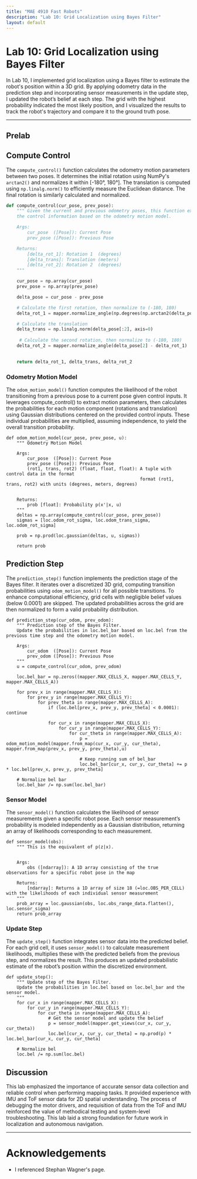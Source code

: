 ```yaml
---
title: "MAE 4910 Fast Robots"
description: "Lab 10: Grid Localization using Bayes Filter"
layout: default
---
```


# Lab 10: Grid Localization using Bayes Filter

In Lab 10, I implemented grid localization using a Bayes filter to estimate the robot's position within a 3D grid. By applying odometry data in the prediction step and incorporating sensor measurements in the update step, I updated the robot’s belief at each step. The grid with the highest probability indicated the most likely position, and I visualized the results to track the robot's trajectory and compare it to the ground truth pose.

* * *
 
## Prelab


## Compute Control  
The `compute_control()` function calculates the odometry motion parameters between two poses. It determines the initial rotation using NumPy's `arctan2()` and normalizes it within [-180°, 180°]. The translation  is computed using `np.linalg.norm()` to efficiently measure the Euclidean distance. The final rotation is similarly calculated and normalized.

```python
def compute_control(cur_pose, prev_pose):
    """ Given the current and previous odometry poses, this function extracts
    the control information based on the odometry motion model.

    Args:
        cur_pose  ([Pose]): Current Pose
        prev_pose ([Pose]): Previous Pose 

    Returns:
        [delta_rot_1]: Rotation 1  (degrees)
        [delta_trans]: Translation (meters)
        [delta_rot_2]: Rotation 2  (degrees)
    """

    cur_pose = np.array(cur_pose)
    prev_pose = np.array(prev_pose)

    delta_pose = cur_pose - prev_pose

    # Calculate the first rotation, then normalize to (-180, 180)
    delta_rot_1 = mapper.normalize_angle(np.degrees(np.arctan2(delta_pose[1], delta_pose[0]) - prev_pose[2]))

    # Calculate the translation 
    delta_trans = np.linalg.norm(delta_pose[:2], axis=0)
    
     # Calculate the second rotation, then normalize to (-180, 180)
    delta_rot_2 = mapper.normalize_angle(delta_pose[2] - delta_rot_1)
    

    return delta_rot_1, delta_trans, delta_rot_2


```


### Odometry Motion Model

The `odom_motion_model()` function computes the likelihood of the robot transitioning from a previous pose to a current pose given control inputs. It leverages compute_control() to extract motion parameters, then calculates the probabilities for each motion component (rotations and translation) using Gaussian distributions centered on the provided control inputs. These individual probabilities are multiplied, assuming independence, to yield the overall transition probability.

```
def odom_motion_model(cur_pose, prev_pose, u):
    """ Odometry Motion Model

    Args:
        cur_pose  ([Pose]): Current Pose
        prev_pose ([Pose]): Previous Pose
        (rot1, trans, rot2) (float, float, float): A tuple with control data in the format 
                                                   format (rot1, trans, rot2) with units (degrees, meters, degrees)


    Returns:
        prob [float]: Probability p(x'|x, u)
    """
    deltas = np.array(compute_control(cur_pose, prev_pose))
    sigmas = [loc.odom_rot_sigma, loc.odom_trans_sigma, loc.odom_rot_sigma]

    prob = np.prod(loc.gaussian(deltas, u, sigmas))

    return prob
```

## Prediction Step 

The `prediction_step()` function implements the prediction stage of the Bayes filter. It iterates over a discretized 3D grid, computing transition probabilities using `odom_motion_model()` for all possible transitions. To enhance computational efficiency, grid cells with negligible belief values (below 0.0001) are skipped. The updated probabilities across the grid are then normalized to form a valid probability distribution.

```
def prediction_step(cur_odom, prev_odom):
    """ Prediction step of the Bayes Filter.
    Update the probabilities in loc.bel_bar based on loc.bel from the previous time step and the odometry motion model.

    Args:
        cur_odom  ([Pose]): Current Pose
        prev_odom ([Pose]): Previous Pose
    """
    u = compute_control(cur_odom, prev_odom)

    loc.bel_bar = np.zeros((mapper.MAX_CELLS_X, mapper.MAX_CELLS_Y, mapper.MAX_CELLS_A))

    for prev_x in range(mapper.MAX_CELLS_X):
        for prev_y in range(mapper.MAX_CELLS_Y):
            for prev_theta in range(mapper.MAX_CELLS_A):
                if (loc.bel[prev_x, prev_y, prev_theta] < 0.0001): continue

                for cur_x in range(mapper.MAX_CELLS_X):
                    for cur_y in range(mapper.MAX_CELLS_Y):
                        for cur_theta in range(mapper.MAX_CELLS_A):
                            p = odom_motion_model(mapper.from_map(cur_x, cur_y, cur_theta), mapper.from_map(prev_x, prev_y, prev_theta),u)

                            # Keep running sum of bel_bar
                            loc.bel_bar[cur_x, cur_y, cur_theta] += p * loc.bel[prev_x, prev_y, prev_theta]

    # Normalize bel bar
    loc.bel_bar /= np.sum(loc.bel_bar)
``` 


### Sensor Model 

The `sensor_model()` function calculates the likelihood of sensor measurements given a specific robot pose. Each sensor measurement’s probability is modeled independently as a Gaussian distribution, returning an array of likelihoods corresponding to each measurement.

```
def sensor_model(obs):
    """ This is the equivalent of p(z|x).


    Args:
        obs ([ndarray]): A 1D array consisting of the true observations for a specific robot pose in the map 

    Returns:
        [ndarray]: Returns a 1D array of size 18 (=loc.OBS_PER_CELL) with the likelihoods of each individual sensor measurement
    """
    prob_array = loc.gaussian(obs, loc.obs_range_data.flatten(), loc.sensor_sigma)
    return prob_array

```

### Update Step 

The `update_step()` function integrates sensor data into the predicted belief. For each grid cell, it uses `sensor_model()` to calculate measurement likelihoods, multiplies these with the predicted beliefs from the previous step, and normalizes the result. This produces an updated probabilistic estimate of the robot’s position within the discretized environment.



```
def update_step():
    """ Update step of the Bayes Filter.
    Update the probabilities in loc.bel based on loc.bel_bar and the sensor model.
    """
    for cur_x in range(mapper.MAX_CELLS_X):
        for cur_y in range(mapper.MAX_CELLS_Y):
            for cur_theta in range(mapper.MAX_CELLS_A):
                # Get the sensor model and update the belief
                p = sensor_model(mapper.get_views(cur_x, cur_y, cur_theta))
                loc.bel[cur_x, cur_y, cur_theta] = np.prod(p) * loc.bel_bar[cur_x, cur_y, cur_theta]

    # Normalize bel
    loc.bel /= np.sum(loc.bel)
```


## Discussion

This lab emphasized the importance of accurate sensor data collection and reliable control when performing mapping tasks. It provided experience with IMU and ToF sensor data for 2D spatial understanding. The process of debugging the motor drivers, and requisition of data from the ToF and IMU reinforced the value of methodical testing and system-level troubleshooting. This lab laid a strong foundation for future work in localization and autonomous navigation.

* * *

# Acknowledgements
*   I referenced Stephan Wagner's page.


